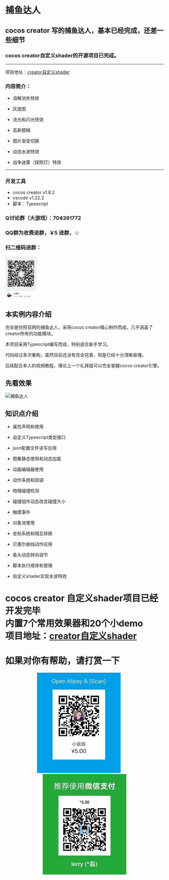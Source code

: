 # 捕鱼达人
## cocos creator 写的捕鱼达人，基本已经完成，还差一些细节
### cocos creator自定义shader的开源项目已完成。
---

项目地址：[creator自定义shader](https://github.com/fylz1125/ShaderDemos)

### 内容简介：

- 溶解消失特效

- 灰度图

- 流光和闪光特效

- 高斯模糊

- 图片渐变切换

- 动态水波特效

- 战争迷雾（探照灯）特效

----


### 开发工具

- cocos creator v1.8.2
- vscode v1.22.2
- 脚本：Typescript

### Q讨论群（大游戏）：704391772

### QQ群为收费进群，￥5 进群，☺
### 扫二维码进群：
![Q群704391772](screenshots/qqgroup.JPG)

## 本实例内容介绍

完全是仿照官网的捕鱼达人，采用cocos creator精心制作而成，几乎涵盖了creator所有的功能模块。

本项目采用Typescript编写而成，特别适合新手学习。

代码经过多次重构，虽然目前还没有完全完善，但是已经十分清晰易懂。

后续配合本人的视频教程，理论上一个礼拜就可以完全掌握cocos creator引擎。


## 先看效果

![捕鱼达人](screenshots/fish.gif)


## 知识点介绍

- 属性声明和使用

- 自定义Typescript类型接口

- json配置文件读写应用

- 图集静态使用和动态加载

- 动画编辑器使用

- 动作系统和回调

- 物理碰撞检测

- 碰撞组件动态改变碰撞大小

- 触摸事件

- 对象池使用

- 坐标系统和相互转换

- 贝塞尔曲线动作应用

- 鱼头动态转向调节

- 脚本执行顺序和管理

- 自定义shader实现水波特效

# cocos creator 自定义shader项目已经开发完毕<br>内置7个常用效果器和20个小demo<br>项目地址：[creator自定义shader](https://github.com/fylz1125/ShaderDemos)

# 如果对你有帮助，请打赏一下
<div align="center">
<img src="screenshots/alipay2.jpg">
&nbsp;&nbsp;&nbsp;&nbsp;&nbsp;&nbsp;&nbsp;&nbsp;
<img src="screenshots/wechatpay2.jpg">
</div>


